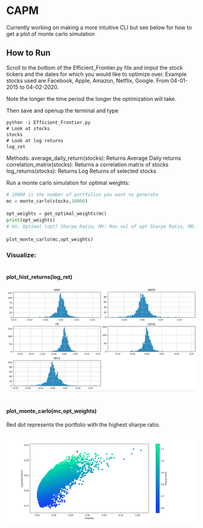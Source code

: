# CAPM

Currently working on making a more intuitive CLI but see below for how to get a plot of monte carlo simulation

## How to Run

Scroll to the bottom of the Efficient_Frontier.py file
and imput the stock tickers and the dates for which you
would like to optimize over. Example stocks used are Facebook, Apple, Amazon, Netflix, Google. From 04-01-2015 to 04-02-2020.

Note the longer the time period the longer the optimization will take.

Then save and openup the terminal and type

```
python -i Efficient_Frontier.py
# Look at stocks
stocks
# Look at log returns
log_ret
```

Methods:
average_daily_return(stocks): Returns Average Daily returns
correlation_matrix(stocks): Returns a correlation matrix of stocks
log_returns(stocks): Returns Log Returns of selected stocks

Run a monte carlo simulation for optimal weights:

```python
# 10000 is the number of portfolios you want to generate
mc = monte_carlo(stocks,10000)

opt_weights = get_optimal_weights(mc)
print(opt_weights)
# OS: Optimal (opt) Sharpe Ratio, MV: Max vol of opt Sharpe Ratio, MR: Max return of opt sharpe ratio

plot_monte_carlo(mc,opt_weights)

```

### Visualize:

#

#### plot_hist_returns(log_ret)

![log_ret](./images/log_ret_hist.png)

#

#### plot_monte_carlo(mc,opt_weights)

Red dot represents the portfolio with the highest sharpe ratio.

![monte](./images/monte_carlo.png)
